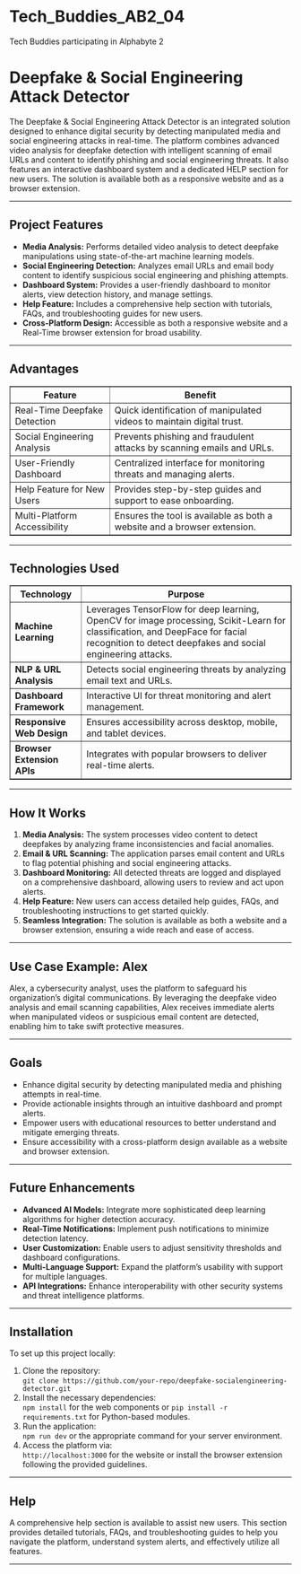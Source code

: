 # Tech_Buddies_AB2_04
 Tech Buddies participating in Alphabyte 2
<!DOCTYPE html>
<html>
<head>
  <meta charset="UTF-8">
</head>
<body>
  <div class="container">
    <h1>Deepfake & Social Engineering Attack Detector</h1>
    <p>
      The Deepfake & Social Engineering Attack Detector is an integrated solution designed to enhance digital security by detecting manipulated media and social engineering attacks in real-time. The platform combines advanced video analysis for deepfake detection with intelligent scanning of email URLs and content to identify phishing and social engineering threats. It also features an interactive dashboard system and a dedicated HELP section for new users. The solution is available both as a responsive website and as a browser extension.
    </p>
    <hr>
    <h2>Project Features</h2>
    <ul>
      <li>
        <strong>Media Analysis:</strong> Performs detailed video analysis to detect deepfake manipulations using state-of-the-art machine learning models.
      </li>
      <li>
        <strong>Social Engineering Detection:</strong> Analyzes email URLs and email body content to identify suspicious social engineering and phishing attempts.
      </li>
      <li>
        <strong>Dashboard System:</strong> Provides a user-friendly dashboard to monitor alerts, view detection history, and manage settings.
      </li>
      <li>
        <strong>Help Feature:</strong> Includes a comprehensive help section with tutorials, FAQs, and troubleshooting guides for new users.
      </li>
      <li>
        <strong>Cross-Platform Design:</strong> Accessible as both a responsive website and a Real-Time browser extension for broad usability.
      </li>
    </ul>
    <hr>
    <h2>Advantages</h2>
    <table border="1">
      <thead>
        <tr>
          <th>Feature</th>
          <th>Benefit</th>
        </tr>
      </thead>
      <tbody>
        <tr>
          <td>Real-Time Deepfake Detection</td>
          <td>Quick identification of manipulated videos to maintain digital trust.</td>
        </tr>
        <tr>
          <td>Social Engineering Analysis</td>
          <td>Prevents phishing and fraudulent attacks by scanning emails and URLs.</td>
        </tr>
        <tr>
          <td>User-Friendly Dashboard</td>
          <td>Centralized interface for monitoring threats and managing alerts.</td>
        </tr>
        <tr>
          <td>Help Feature for New Users</td>
          <td>Provides step-by-step guides and support to ease onboarding.</td>
        </tr>
        <tr>
          <td>Multi-Platform Accessibility</td>
          <td>Ensures the tool is available as both a website and a browser extension.</td>
        </tr>
      </tbody>
    </table>
    <hr>
    <h2>Technologies Used</h2>
    <table border="1">
      <thead>
        <tr>
          <th>Technology</th>
          <th>Purpose</th>
        </tr>
      </thead>
      <tbody>
        <tr>
          <td><strong>Machine Learning</strong></td>
          <td>Leverages TensorFlow for deep learning, OpenCV for image processing, Scikit-Learn for classification, and DeepFace for facial recognition to detect deepfakes and social engineering attacks.</td>
        </tr>
        <tr>
          <td><strong>NLP & URL Analysis</strong></td>
          <td>Detects social engineering threats by analyzing email text and URLs.</td>
        </tr>
        <tr>
          <td><strong>Dashboard Framework</strong></td>
          <td>Interactive UI for threat monitoring and alert management.</td>
        </tr>
        <tr>
          <td><strong>Responsive Web Design</strong></td>
          <td>Ensures accessibility across desktop, mobile, and tablet devices.</td>
        </tr>
        <tr>
          <td><strong>Browser Extension APIs</strong></td>
          <td>Integrates with popular browsers to deliver real-time alerts.</td>
        </tr>
      </tbody>
    </table>
    <hr>
    <h2>How It Works</h2>
    <ol>
      <li>
        <strong>Media Analysis:</strong> The system processes video content to detect deepfakes by analyzing frame inconsistencies and facial anomalies.
      </li>
      <li>
        <strong>Email & URL Scanning:</strong> The application parses email content and URLs to flag potential phishing and social engineering attacks.
      </li>
      <li>
        <strong>Dashboard Monitoring:</strong> All detected threats are logged and displayed on a comprehensive dashboard, allowing users to review and act upon alerts.
      </li>
      <li>
        <strong>Help Feature:</strong> New users can access detailed help guides, FAQs, and troubleshooting instructions to get started quickly.
      </li>
      <li>
        <strong>Seamless Integration:</strong> The solution is available as both a website and a browser extension, ensuring a wide reach and ease of access.
      </li>
    </ol>
    <hr>
    <h2>Use Case Example: Alex</h2>
    <p>
      Alex, a cybersecurity analyst, uses the platform to safeguard his organization’s digital communications. By leveraging the deepfake video analysis and email scanning capabilities, Alex receives immediate alerts when manipulated videos or suspicious email content are detected, enabling him to take swift protective measures.
    </p>
    <hr>
    <h2>Goals</h2>
    <ul>
      <li>Enhance digital security by detecting manipulated media and phishing attempts in real-time.</li>
      <li>Provide actionable insights through an intuitive dashboard and prompt alerts.</li>
      <li>Empower users with educational resources to better understand and mitigate emerging threats.</li>
      <li>Ensure accessibility with a cross-platform design available as a website and browser extension.</li>
    </ul>
    <hr>
    <h2>Future Enhancements</h2>
    <ul>
      <li><strong>Advanced AI Models:</strong> Integrate more sophisticated deep learning algorithms for higher detection accuracy.</li>
      <li><strong>Real-Time Notifications:</strong> Implement push notifications to minimize detection latency.</li>
      <li><strong>User Customization:</strong> Enable users to adjust sensitivity thresholds and dashboard configurations.</li>
      <li><strong>Multi-Language Support:</strong> Expand the platform’s usability with support for multiple languages.</li>
      <li><strong>API Integrations:</strong> Enhance interoperability with other security systems and threat intelligence platforms.</li>
    </ul>
    <hr>
    <h2>Installation</h2>
    <p>To set up this project locally:</p>
    <ol>
      <li>Clone the repository:
        <br>
        <code>git clone https://github.com/your-repo/deepfake-socialengineering-detector.git</code>
      </li>
      <li>Install the necessary dependencies:
        <br>
        <code>npm install</code> for the web components or <code>pip install -r requirements.txt</code> for Python-based modules.
      </li>
      <li>Run the application:
        <br>
        <code>npm run dev</code> or the appropriate command for your server environment.
      </li>
      <li>Access the platform via:
        <br>
        <code>http://localhost:3000</code> for the website or install the browser extension following the provided guidelines.
      </li>
    </ol>
    <hr>
    <h2>Help</h2>
    <p>
      A comprehensive help section is available to assist new users. This section provides detailed tutorials, FAQs, and troubleshooting guides to help you navigate the platform, understand system alerts, and effectively utilize all features.
    </p>
    <hr>
 
  </div>
</body>
</html>
